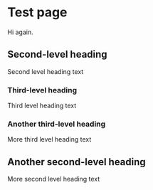 # Test page

Hi again.

## Second-level heading

Second level heading text

### Third-level heading

Third level heading text

### Another third-level heading

More third level heading text

## Another second-level heading

More second level heading text
